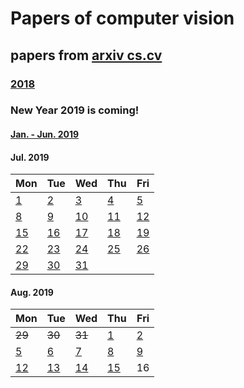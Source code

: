 # Papers of computer vision

## papers from [arxiv cs.cv](http://arxiv.org)
### [2018](2018.md)

### New Year 2019 is coming!
#### [Jan. - Jun. 2019](2019.md)

#### Jul. 2019
Mon | Tue | Wed | Thu | Fri 
----------|-------------|-------------|-------------|-------------
[1](2019/201907/20190701.md)  | [2](2019/201907/20190702.md)  | [3](2019/201907/20190703.md)  | [4](2019/201907/20190704.md)  | [5](2019/201907/20190705.md) |
[8](2019/201907/20190708.md)  | [9](2019/201907/20190709.md)  | [10](2019/201907/20190710.md) | [11](2019/201907/20190711.md) | [12](2019/201907/20190712.md) |
[15](2019/201907/20190715.md) | [16](2019/201907/20190716.md) | [17](2019/201907/20190717.md) | [18](2019/201907/20190718.md) | [19](2019/201907/20190719.md) |
[22](2019/201907/20190722.md) | [23](2019/201907/20190723.md) | [24](2019/201907/20190724.md) | [25](2019/201907/20190725.md) | [26](2019/201907/20190726.md) |
[29](2019/201907/20190729.md) | [30](2019/201907/20190730.md) | [31](2019/201907/20190731.md) |    |    |


#### Aug. 2019
Mon | Tue | Wed | Thu | Fri 
----------|-------------|-------------|-------------|-------------
~~29~~ | ~~30~~ | ~~31~~      | [1](2019/201908/20190801.md)  | [2](2019/201908/20190802.md)  |
[5](2019/201908/20190805.md)  | [6](2019/201908/20190806.md)  | [7](2019/201908/20190807.md)  | [8](2019/201908/20190808.md)  | [9](2019/201908/20190809.md) |
[12](2019/201908/20190812.md) | [13](2019/201908/20190813.md) | [14](2019/201908/20190814.md) | [15](2019/201908/20190815.md) | 16 |